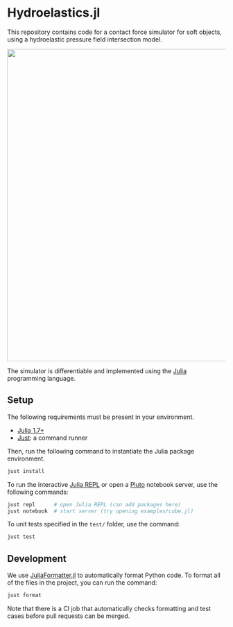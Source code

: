 # Hydroelastics.jl

This repository contains code for a contact force simulator for soft objects, using a hydroelastic pressure field intersection model.

<p align="center">
  <img src="https://i.imgur.com/g54zdzJ.gif" width="720">
</p>

The simulator is differentiable and implemented using the [Julia](https://julialang.org/) programming language.

## Setup

The following requirements must be present in your environment.

- [Julia 1.7+](https://julialang.org/)
- [Just](https://github.com/casey/just): a command runner

Then, run the following command to instantiate the Julia package environment.

```bash
just install
```

To run the interactive [Julia REPL](https://docs.julialang.org/en/v1/stdlib/REPL/) or open a [Pluto](https://github.com/fonsp/Pluto.jl) notebook server, use the following commands:

```bash
just repl      # open Julia REPL (can add packages here)
just notebook  # start server (try opening examples/cube.jl)
```

To unit tests specified in the `test/` folder, use the command:

```bash
just test
```

## Development

We use [JuliaFormatter.jl](https://github.com/domluna/JuliaFormatter.jl) to automatically format Python code. To format all of the files in the project, you can run the command:

```bash
just format
```

Note that there is a CI job that automatically checks formatting and test cases before pull requests can be merged.

